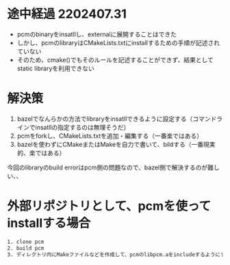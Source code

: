 # 途中経過 2202407.31

- pcmのbinaryをinsatllし、externalに展開することはできた
- しかし、pcmのlibraryはCMakeLists.txtにinstallするための手順が記述されていない
- そのため、cmake()でもそのルールを記述することができず、結果としてstatic libraryを利用できない

# 解決策

1. bazelでなんらかの方法でlibraryをinsatllできるように設定する（コマンドラインでinsatllの指定するのは無理そうだ）
2. pcmをforkし、CMakeLists.txtを追加・編集する（一番楽ではある）
3. bazelを使わずにCMakeまたはMakeを自力で書いて、bildする（一番現実的、楽ではある）

今回のlibraryのbuild errorはpcm側の問題なので、bazel側で解決するのが難しい、、

# 外部リポジトリとして、pcmを使ってinstallする場合

```bash
1. clone pcm
2. build pcm
3. ディレクトリ内にMakeファイルなどを作成して、pcmのlibpcm.aをincludeするようにする
```

